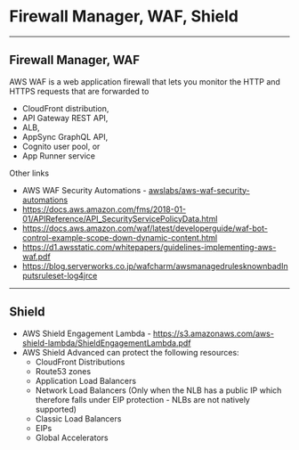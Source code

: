# Firewall Manager, WAF, Shield

---
## Firewall Manager, WAF

AWS WAF is a web application firewall that lets you monitor the HTTP and HTTPS requests that are forwarded to
- CloudFront distribution,
- API Gateway REST API,
- ALB,
- AppSync GraphQL API,
- Cognito user pool, or
- App Runner service

Other links
- AWS WAF Security Automations - [awslabs/aws-waf-security-automations](https://github.com/awslabs/aws-waf-security-automations)
- https://docs.aws.amazon.com/fms/2018-01-01/APIReference/API_SecurityServicePolicyData.html
- https://docs.aws.amazon.com/waf/latest/developerguide/waf-bot-control-example-scope-down-dynamic-content.html
- https://d1.awsstatic.com/whitepapers/guidelines-implementing-aws-waf.pdf
- https://blog.serverworks.co.jp/wafcharm/awsmanagedrulesknownbadInputsruleset-log4jrce

---
## Shield
- AWS Shield Engagement Lambda - https://s3.amazonaws.com/aws-shield-lambda/ShieldEngagementLambda.pdf
- AWS Shield Advanced can protect the following resources:
   - CloudFront Distributions
   - Route53 zones
   - Application Load Balancers
   - Network Load Balancers (Only when the NLB has a public IP which therefore falls under EIP protection - NLBs are not natively supported)
   - Classic Load Balancers
   - EIPs
   - Global Accelerators
